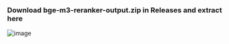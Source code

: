 ### **Download bge-m3-reranker-output.zip in Releases and extract here**



![image](https://github.com/user-attachments/assets/513980f3-00d3-4f2b-b313-60db284143b8)
